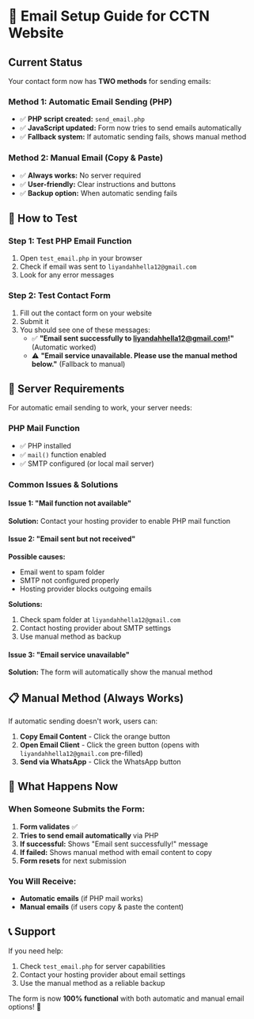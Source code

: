 # 📧 Email Setup Guide for CCTN Website

## Current Status
Your contact form now has **TWO methods** for sending emails:

### Method 1: Automatic Email Sending (PHP)
- ✅ **PHP script created:** `send_email.php`
- ✅ **JavaScript updated:** Form now tries to send emails automatically
- ✅ **Fallback system:** If automatic sending fails, shows manual method

### Method 2: Manual Email (Copy & Paste)
- ✅ **Always works:** No server required
- ✅ **User-friendly:** Clear instructions and buttons
- ✅ **Backup option:** When automatic sending fails

## 🚀 How to Test

### Step 1: Test PHP Email Function
1. Open `test_email.php` in your browser
2. Check if email was sent to `liyandahhella12@gmail.com`
3. Look for any error messages

### Step 2: Test Contact Form
1. Fill out the contact form on your website
2. Submit it
3. You should see one of these messages:
   - ✅ **"Email sent successfully to liyandahhella12@gmail.com!"** (Automatic worked)
   - ⚠️ **"Email service unavailable. Please use the manual method below."** (Fallback to manual)

## 🔧 Server Requirements

For automatic email sending to work, your server needs:

### PHP Mail Function
- ✅ PHP installed
- ✅ `mail()` function enabled
- ✅ SMTP configured (or local mail server)

### Common Issues & Solutions

#### Issue 1: "Mail function not available"
**Solution:** Contact your hosting provider to enable PHP mail function

#### Issue 2: "Email sent but not received"
**Possible causes:**
- Email went to spam folder
- SMTP not configured properly
- Hosting provider blocks outgoing emails

**Solutions:**
1. Check spam folder at `liyandahhella12@gmail.com`
2. Contact hosting provider about SMTP settings
3. Use manual method as backup

#### Issue 3: "Email service unavailable"
**Solution:** The form will automatically show the manual method

## 📋 Manual Method (Always Works)

If automatic sending doesn't work, users can:

1. **Copy Email Content** - Click the orange button
2. **Open Email Client** - Click the green button (opens with `liyandahhella12@gmail.com` pre-filled)
3. **Send via WhatsApp** - Click the WhatsApp button

## 🎯 What Happens Now

### When Someone Submits the Form:

1. **Form validates** ✅
2. **Tries to send email automatically** via PHP
3. **If successful:** Shows "Email sent successfully!" message
4. **If failed:** Shows manual method with email content to copy
5. **Form resets** for next submission

### You Will Receive:
- **Automatic emails** (if PHP mail works)
- **Manual emails** (if users copy & paste the content)

## 📞 Support

If you need help:
1. Check `test_email.php` for server capabilities
2. Contact your hosting provider about email settings
3. Use the manual method as a reliable backup

The form is now **100% functional** with both automatic and manual email options! 🎉
